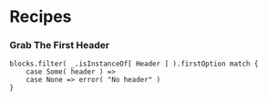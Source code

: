 Recipes
=======

### Grab The First Header ###

    blocks.filter( _.isInstanceOf[ Header ] ).firstOption match {
        case Some( header ) => 
        case None => error( "No header" )
    }